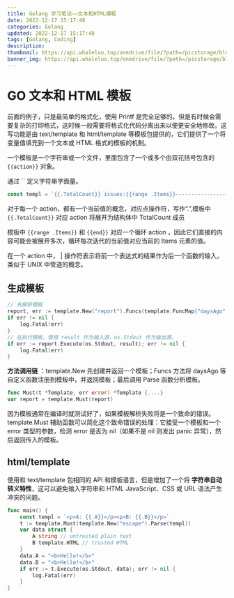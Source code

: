 ```yaml
---
title: Golang 学习笔记——文本和HTML模板
date: 2022-12-17 15:17:48
categories: Golang
updated: 2022-12-17 15:17:48
tags: [Golang, Coding]
description:
thumbnail: https://api.whaleluo.top/onedrive/file/?path=/picstorage/blog/Golang/icon_img.png&webp=true
banner_img: https://api.whaleluo.top/onedrive/file/?path=/picstorage/blog/Golang/icon_img.png&webp=true
---
```


# GO 文本和 HTML 模板

前面的例子，只是最简单的格式化，使用 Printf 是完全足够的。但是有时候会需要复杂的打印格式，这时候一般需要将格式化代码分离出来以便更安全地修改。这写功能是由 text/template 和 html/template 等模板包提供的，它们提供了一个将变量值填充到一个文本或 HTML 格式的模板的机制。

一个模板是一个字符串或一个文件，里面包含了一个或多个由双花括号包含的 `{{action}}` 对象。

通过 \`\` 定义字符串字面量。

```go
const templ = `{{.TotalCount}} issues:{{range .Items}}----------------------------------------Number: {{.Number}}User: {{.User.Login}}Title: {{.Title | printf "%.64s"}}Age: {{.CreatedAt | daysAgo}} days{{end}}`
```

对于每一个 action，都有一个当前值的概念，对应点操作符，写作“.”,模板中 `{{.TotalCount}}` 对应 action 将展开为结构体中 TotalCount 成员

模板中 `{{range .Items}}` 和 `{{end}}` 对应一个循环 action ，因此它们直接的内容可能会被展开多次，循环每次迭代的当前值对应当前的 Items 元素的值。

在一个 action 中， | 操作符表示将前一个表达式的结果作为后一个函数的输入，类似于 UNIX 中管道的概念。

## 生成模板

```go
// 先解析模板
report, err := template.New("report").Funcs(template.FuncMap{"daysAgo": daysAgo}).Parse(templ)
if err != nil {
    log.Fatal(err)
}
// 在执行模板，使用 result 作为输入源，os.Stdout 作为输出源。
if err := report.Execute(os.Stdout, result); err != nil {
    log.Fatal(err)
}
```

**方法调用链** ：template.New 先创建并返回一个模板；Funcs 方法将 daysAgo 等自定义函数注册到模板中，并返回模板；最后调用 Parse 函数分析模板。

```go
func Must(t *Template, err error) *Template {....}
var report = template.Must(report)
```

因为模板通常在编译时就测试好了，如果模板解析失败将是一个致命的错误。template.Must 辅助函数可以简化这个致命错误的处理：它接受一个模板和一个 error 类型的参数，检测 error 是否为 nil（如果不是 nil 则发出 panic 异常），然后返回传入的模板。

## html/template

使用和 text/template 包相同的 API 和模板语言，但是增加了一个将 **字符串自动转义特性**，这可以避免输入字符串和 HTML JavaScript、CSS 或 URL 语法产生冲突的问题。

```go
func main() {
    const templ = `<p>A: {{.A}}</p><p>B: {{.B}}</p>`
    t := template.Must(template.New("escape").Parse(templ))
    var data struct {
        A string // untrusted plain text
        B template.HTML // trusted HTML
    }
    data.A = "<b>Hello!</b>"
    data.B = "<b>Hello!</b>"
    if err := t.Execute(os.Stdout, data); err != nil {
        log.Fatal(err)
    }
}
```
